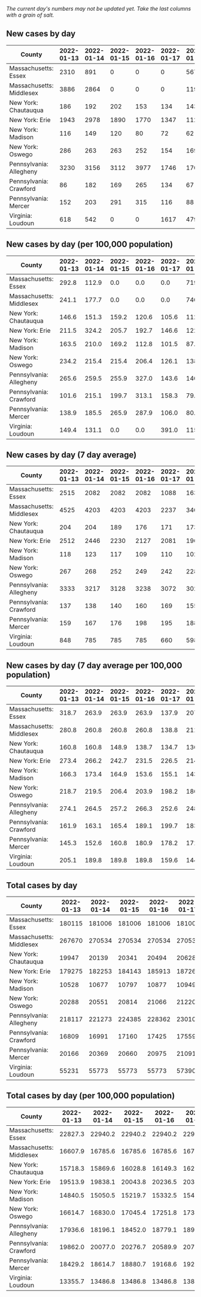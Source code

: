 _The current day's numbers may not be updated yet. Take the last columns with a grain of salt._
## New cases by day

| County | 2022-01-13 | 2022-01-14 | 2022-01-15 | 2022-01-16 | 2022-01-17 | 2022-01-18 | 2022-01-19 |
| --- | --- | --- | --- | --- | --- | --- | --- |
| Massachusetts: Essex | 2310 | 891 | 0 | 0 | 0 | 5675 |  |
| Massachusetts: Middlesex | 3886 | 2864 | 0 | 0 | 0 | 11933 |  |
| New York: Chautauqua | 186 | 192 | 202 | 153 | 134 | 143 |  |
| New York: Erie | 1943 | 2978 | 1890 | 1770 | 1347 | 1129 |  |
| New York: Madison | 116 | 149 | 120 | 80 | 72 | 62 |  |
| New York: Oswego | 286 | 263 | 263 | 252 | 154 | 169 |  |
| Pennsylvania: Allegheny | 3230 | 3156 | 3112 | 3977 | 1746 | 1702 |  |
| Pennsylvania: Crawford | 86 | 182 | 169 | 265 | 134 | 67 |  |
| Pennsylvania: Mercer | 152 | 203 | 291 | 315 | 116 | 88 |  |
| Virginia: Loudoun | 618 | 542 | 0 | 0 | 1617 | 479 |  |

## New cases by day (per 100,000 population)

| County | 2022-01-13 | 2022-01-14 | 2022-01-15 | 2022-01-16 | 2022-01-17 | 2022-01-18 | 2022-01-19 |
| --- | --- | --- | --- | --- | --- | --- | --- |
| Massachusetts: Essex | 292.8 | 112.9 | 0.0 | 0.0 | 0.0 | 719.2 |  |
| Massachusetts: Middlesex | 241.1 | 177.7 | 0.0 | 0.0 | 0.0 | 740.4 |  |
| New York: Chautauqua | 146.6 | 151.3 | 159.2 | 120.6 | 105.6 | 112.7 |  |
| New York: Erie | 211.5 | 324.2 | 205.7 | 192.7 | 146.6 | 122.9 |  |
| New York: Madison | 163.5 | 210.0 | 169.2 | 112.8 | 101.5 | 87.4 |  |
| New York: Oswego | 234.2 | 215.4 | 215.4 | 206.4 | 126.1 | 138.4 |  |
| Pennsylvania: Allegheny | 265.6 | 259.5 | 255.9 | 327.0 | 143.6 | 140.0 |  |
| Pennsylvania: Crawford | 101.6 | 215.1 | 199.7 | 313.1 | 158.3 | 79.2 |  |
| Pennsylvania: Mercer | 138.9 | 185.5 | 265.9 | 287.9 | 106.0 | 80.4 |  |
| Virginia: Loudoun | 149.4 | 131.1 | 0.0 | 0.0 | 391.0 | 115.8 |  |

## New cases by day (7 day average)

| County | 2022-01-13 | 2022-01-14 | 2022-01-15 | 2022-01-16 | 2022-01-17 | 2022-01-18 | 2022-01-19 |
| --- | --- | --- | --- | --- | --- | --- | --- |
| Massachusetts: Essex | 2515 | 2082 | 2082 | 2082 | 1088 | 1634 |  |
| Massachusetts: Middlesex | 4525 | 4203 | 4203 | 4203 | 2237 | 3406 |  |
| New York: Chautauqua | 204 | 204 | 189 | 176 | 171 | 173 |  |
| New York: Erie | 2512 | 2446 | 2230 | 2127 | 2081 | 1966 |  |
| New York: Madison | 118 | 123 | 117 | 109 | 110 | 102 |  |
| New York: Oswego | 267 | 268 | 252 | 249 | 242 | 228 |  |
| Pennsylvania: Allegheny | 3333 | 3217 | 3128 | 3238 | 3072 | 3026 |  |
| Pennsylvania: Crawford | 137 | 138 | 140 | 160 | 169 | 155 |  |
| Pennsylvania: Mercer | 159 | 167 | 176 | 198 | 195 | 188 |  |
| Virginia: Loudoun | 848 | 785 | 785 | 785 | 660 | 598 |  |

## New cases by day (7 day average per 100,000 population)

| County | 2022-01-13 | 2022-01-14 | 2022-01-15 | 2022-01-16 | 2022-01-17 | 2022-01-18 | 2022-01-19 |
| --- | --- | --- | --- | --- | --- | --- | --- |
| Massachusetts: Essex | 318.7 | 263.9 | 263.9 | 263.9 | 137.9 | 207.1 |  |
| Massachusetts: Middlesex | 280.8 | 260.8 | 260.8 | 260.8 | 138.8 | 211.3 |  |
| New York: Chautauqua | 160.8 | 160.8 | 148.9 | 138.7 | 134.7 | 136.3 |  |
| New York: Erie | 273.4 | 266.2 | 242.7 | 231.5 | 226.5 | 214.0 |  |
| New York: Madison | 166.3 | 173.4 | 164.9 | 153.6 | 155.1 | 143.8 |  |
| New York: Oswego | 218.7 | 219.5 | 206.4 | 203.9 | 198.2 | 186.7 |  |
| Pennsylvania: Allegheny | 274.1 | 264.5 | 257.2 | 266.3 | 252.6 | 248.8 |  |
| Pennsylvania: Crawford | 161.9 | 163.1 | 165.4 | 189.1 | 199.7 | 183.2 |  |
| Pennsylvania: Mercer | 145.3 | 152.6 | 160.8 | 180.9 | 178.2 | 171.8 |  |
| Virginia: Loudoun | 205.1 | 189.8 | 189.8 | 189.8 | 159.6 | 144.6 |  |

## Total cases by day

| County | 2022-01-13 | 2022-01-14 | 2022-01-15 | 2022-01-16 | 2022-01-17 | 2022-01-18 | 2022-01-19 |
| --- | --- | --- | --- | --- | --- | --- | --- |
| Massachusetts: Essex | 180115 | 181006 | 181006 | 181006 | 181006 | 186681 |  |
| Massachusetts: Middlesex | 267670 | 270534 | 270534 | 270534 | 270534 | 282467 |  |
| New York: Chautauqua | 19947 | 20139 | 20341 | 20494 | 20628 | 20771 |  |
| New York: Erie | 179275 | 182253 | 184143 | 185913 | 187260 | 188389 |  |
| New York: Madison | 10528 | 10677 | 10797 | 10877 | 10949 | 11011 |  |
| New York: Oswego | 20288 | 20551 | 20814 | 21066 | 21220 | 21389 |  |
| Pennsylvania: Allegheny | 218117 | 221273 | 224385 | 228362 | 230108 | 231810 |  |
| Pennsylvania: Crawford | 16809 | 16991 | 17160 | 17425 | 17559 | 17626 |  |
| Pennsylvania: Mercer | 20166 | 20369 | 20660 | 20975 | 21091 | 21179 |  |
| Virginia: Loudoun | 55231 | 55773 | 55773 | 55773 | 57390 | 57869 |  |

## Total cases by day (per 100,000 population)

| County | 2022-01-13 | 2022-01-14 | 2022-01-15 | 2022-01-16 | 2022-01-17 | 2022-01-18 | 2022-01-19 |
| --- | --- | --- | --- | --- | --- | --- | --- |
| Massachusetts: Essex | 22827.3 | 22940.2 | 22940.2 | 22940.2 | 22940.2 | 23659.4 |  |
| Massachusetts: Middlesex | 16607.9 | 16785.6 | 16785.6 | 16785.6 | 16785.6 | 17526.0 |  |
| New York: Chautauqua | 15718.3 | 15869.6 | 16028.8 | 16149.3 | 16254.9 | 16367.6 |  |
| New York: Erie | 19513.9 | 19838.1 | 20043.8 | 20236.5 | 20383.1 | 20506.0 |  |
| New York: Madison | 14840.5 | 15050.5 | 15219.7 | 15332.5 | 15434.0 | 15521.3 |  |
| New York: Oswego | 16614.7 | 16830.0 | 17045.4 | 17251.8 | 17377.9 | 17516.3 |  |
| Pennsylvania: Allegheny | 17936.6 | 18196.1 | 18452.0 | 18779.1 | 18922.7 | 19062.6 |  |
| Pennsylvania: Crawford | 19862.0 | 20077.0 | 20276.7 | 20589.9 | 20748.2 | 20827.4 |  |
| Pennsylvania: Mercer | 18429.2 | 18614.7 | 18880.7 | 19168.6 | 19274.6 | 19355.0 |  |
| Virginia: Loudoun | 13355.7 | 13486.8 | 13486.8 | 13486.8 | 13877.8 | 13993.6 |  |
